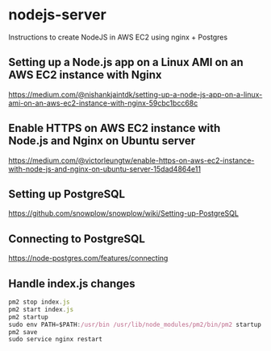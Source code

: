 # nodejs-server
Instructions to create NodeJS in AWS EC2 using nginx + Postgres

## Setting up a Node.js app on a Linux AMI on an AWS EC2 instance with Nginx
https://medium.com/@nishankjaintdk/setting-up-a-node-js-app-on-a-linux-ami-on-an-aws-ec2-instance-with-nginx-59cbc1bcc68c

## Enable HTTPS on AWS EC2 instance with Node.js and Nginx on Ubuntu server
https://medium.com/@victorleungtw/enable-https-on-aws-ec2-instance-with-node-js-and-nginx-on-ubuntu-server-15dad4864e11

## Setting up PostgreSQL
https://github.com/snowplow/snowplow/wiki/Setting-up-PostgreSQL

## Connecting to PostgreSQL
https://node-postgres.com/features/connecting

## Handle index.js changes

```javascript
pm2 stop index.js
pm2 start index.js
pm2 startup
sudo env PATH=$PATH:/usr/bin /usr/lib/node_modules/pm2/bin/pm2 startup systemv -u ec2-user --hp /home/ec2-user
pm2 save
sudo service nginx restart
```

